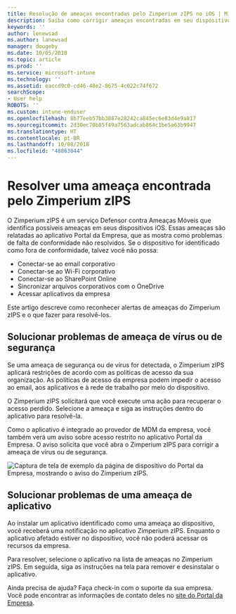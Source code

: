 ```yaml
---
title: Resolução de ameaças encontradas pelo Zimperium zIPS no iOS | Microsoft Docs
description: Saiba como corrigir ameaças encontradas em seu dispositivo iOS.
keywords: ''
author: lenewsad
ms.author: lanewsad
manager: dougeby
ms.date: 10/05/2018
ms.topic: article
ms.prod: ''
ms.service: microsoft-intune
ms.technology: ''
ms.assetid: eaccd9c0-cd46-48e2-8675-4c022c74f672
searchScope:
- User help
ROBOTS: ''
ms.custom: intune-enduser
ms.openlocfilehash: 8b77eeb57bb3887e28242ca845ec6e83d4e9a817
ms.sourcegitcommit: 2d30ec70b85f49a7563adcab864c1be5a63b9947
ms.translationtype: HT
ms.contentlocale: pt-BR
ms.lasthandoff: 10/08/2018
ms.locfileid: "48863044"
---
```

# <a name="resolve-a-threat-found-by-zimperium-zips"></a>Resolver uma ameaça encontrada pelo Zimperium zIPS

O Zimperium zIPS é um serviço Defensor contra Ameaças Móveis que identifica possíveis ameaças em seus dispositivos iOS. Essas ameaças são relatadas ao aplicativo Portal da Empresa, que as mostra como problemas de falta de conformidade não resolvidos. Se o dispositivo for identificado como fora de conformidade, talvez você não possa:

* Conectar-se ao email corporativo
* Conectar-se ao Wi-Fi corporativo
* Conectar-se ao SharePoint Online
* Sincronizar arquivos corporativos com o OneDrive
* Acessar aplicativos da empresa

Este artigo descreve como reconhecer alertas de ameaças do Zimperium zIPS e o que fazer para resolvê-los. 

## <a name="troubleshoot-virus-or-security-threat"></a>Solucionar problemas de ameaça de vírus ou de segurança  
Se uma ameaça de segurança ou de vírus for detectada, o Zimperium zIPS aplicará restrições de acordo com as políticas de acesso da sua organização. As políticas de acesso da empresa podem impedir o acesso ao email, aos aplicativos e à rede de trabalho por meio do dispositivo.  

O Zimperium zIPS solicitará que você execute uma ação para recuperar o acesso perdido. Selecione a ameaça e siga as instruções dentro do aplicativo para resolvê-la.

Como o aplicativo é integrado ao provedor de MDM da empresa, você também verá um aviso sobre acesso restrito no aplicativo Portal da Empresa. O aviso solicita que você abra o Zimperium zIPS para corrigir a ameaça de vírus ou de segurança.  

  ![Captura de tela de exemplo da página de dispositivo do Portal da Empresa, mostrando o aviso do Zimperium zIPS.](./media/CP-lookout-virus-banner-1808.png)  
  
## <a name="troubleshoot-an-app-threat"></a>Solucionar problemas de uma ameaça de aplicativo

Ao instalar um aplicativo identificado como uma ameaça ao dispositivo, você receberá uma notificação no aplicativo Zimperium zIPS. Enquanto o aplicativo afetado estiver no dispositivo, você não poderá acessar os recursos da empresa.  

Para resolver, selecione o aplicativo na lista de ameaças no Zimperium zIPS. Em seguida, siga as instruções na tela para remover e desinstalar o aplicativo.  

Ainda precisa de ajuda? Faça check-in com o suporte da sua empresa. Você pode encontrar as informações de contato deles no [site do Portal da Empresa](https://go.microsoft.com/fwlink/?linkid=2010980).   
